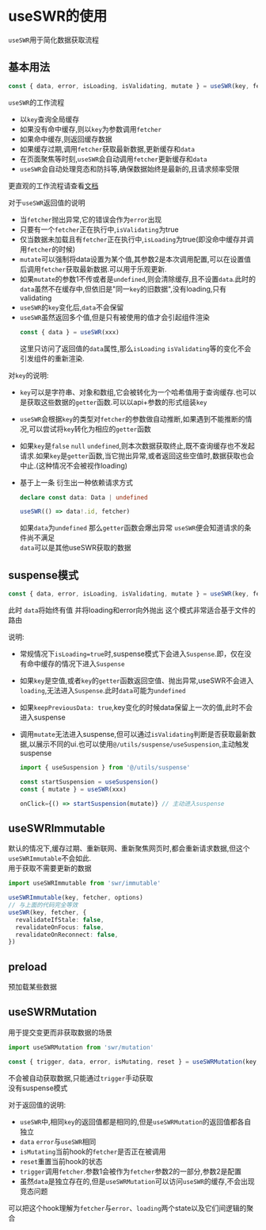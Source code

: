 # useSWR的使用

`useSWR`用于简化数据获取流程

## 基本用法

```ts
const { data, error, isLoading, isValidating, mutate } = useSWR(key, fetcher, option)
```

`useSWR`的工作流程

- 以`key`查询全局缓存
- 如果没有命中缓存,则以`key`为参数调用`fetcher`
- 如果命中缓存,则返回缓存数据
- 如果缓存过期,调用`fetcher`获取最新数据,更新缓存和`data`
- 在页面聚焦等时刻,`useSWR`会自动调用`fetcher`更新缓存和`data`
- `useSWR`会自动处理竞态和防抖等,确保数据始终是最新的,且请求频率受限

更直观的工作流程请查看[文档](https://swr.vercel.app/zh-CN/docs/advanced/understanding)

对于`useSWR`返回值的说明

- 当`fetcher`抛出异常,它的错误会作为`error`出现
- 只要有一个`fetcher`正在执行中,`isValidating`为true
- 仅当数据未加载且有`fetcher`正在执行中,`isLoading`为true(即没命中缓存并调用`fetcher`的时候)
- `mutate`可以强制将data设置为某个值,其参数2是本次调用配置,可以在设置值后调用`fetcher`获取最新数据.可以用于乐观更新.
- 如果`mutate`的参数1不传或者是`undefined`,则会清除缓存,且不设置`data`.此时的`data`虽然不在缓存中,但依旧是"同一`key`的旧数据",没有loading,只有validating
- `useSWR`的`key`变化后,`data`不会保留
- `useSWR`虽然返回多个值,但是只有被使用的值才会引起组件渲染
  ```ts
  const { data } = useSWR(xxx)
  ```
  这里只访问了返回值的`data`属性,那么`isLoading` `isValidating`等的变化不会引发组件的重新渲染.

对`key`的说明:

- `key`可以是字符串、对象和数组,它会被转化为一个哈希值用于查询缓存.也可以是获取这些数据的`getter`函数.可以以api+参数的形式组装`key`
- `useSWR`会根据`key`的类型对`fetcher`的参数做自动推断,如果遇到不能推断的情况,可以尝试将`key`转化为相应的`getter`函数
- 如果`key`是`false` `null` `undefined`,则本次数据获取终止,既不查询缓存也不发起请求.如果`key`是`getter`函数,当它抛出异常,或者返回这些空值时,数据获取也会中止.(这种情况不会被视作loading)
- 基于上一条 衍生出一种依赖请求方式

  ```ts
  declare const data: Data | undefined

  useSWR(() => data!.id, fetcher)
  ```

  如果`data`为`undefined` 那么`getter`函数会爆出异常 `useSWR`便会知道请求的条件尚不满足  
  `data`可以是其他useSWR获取的数据

## suspense模式

```ts
const { data, error, isLoading, isValidating, mutate } = useSWR(key, fetcher, { suspense: true })
```

此时 `data`将始终有值 并将loading和error向外抛出 这个模式非常适合基于文件的路由

说明:

- 常规情况下`isLoading=true`时,suspense模式下会进入`Suspense`.即，仅在没有命中缓存的情况下进入`Suspense`
- 如果`key`是空值,或者`key`的`getter`函数返回空值、抛出异常,useSWR不会进入`loading`,无法进入`Suspense`.此时`data`可能为`undefined`
- 如果`keepPreviousData: true`,key变化的时候data保留上一次的值,此时不会进入suspense
- 调用`mutate`无法进入suspense,但可以通过`isValidating`判断是否获取最新数据,以展示不同的ui.也可以使用`@/utils/suspense/useSuspension`,主动触发suspense

  ```ts
  import { useSuspension } from '@/utils/suspense'

  const startSuspension = useSuspension()
  const { mutate } = useSWR(xxx)

  onClick={() => startSuspension(mutate)} // 主动进入suspense
  ```

## useSWRImmutable

默认的情况下,缓存过期、重新联网、重新聚焦网页时,都会重新请求数据,但这个`useSWRImmutable`不会如此.  
用于获取不需要更新的数据

```ts
import useSWRImmutable from 'swr/immutable'

useSWRImmutable(key, fetcher, options)
// 与上面的代码完全等效
useSWR(key, fetcher, {
  revalidateIfStale: false,
  revalidateOnFocus: false,
  revalidateOnReconnect: false,
})
```

## preload

预加载某些数据

## useSWRMutation

用于提交变更而非获取数据的场景

```ts
import useSWRMutation from 'swr/mutation'

const { trigger, data, error, isMutating, reset } = useSWRMutation(key, fetcher, options)
```

不会被自动获取数据,只能通过`trigger`手动获取  
没有suspense模式

对于返回值的说明:

- `useSWR`中,相同`key`的返回值都是相同的,但是`useSWRMutation`的返回值都各自独立
- `data` `error`与`useSWR`相同
- `isMutating`当前hook的`fetcher`是否正在被调用
- `reset`重置当前hook的状态
- `trigger`调用`fetcher`.参数1会被作为`fetcher`参数2的一部分,参数2是配置
- 虽然`data`是独立存在的,但是`useSWRMutation`可以访问`useSWR`的缓存,不会出现竞态问题

可以把这个hook理解为`fetcher`与`error`、`loading`两个state以及它们间逻辑的聚合
